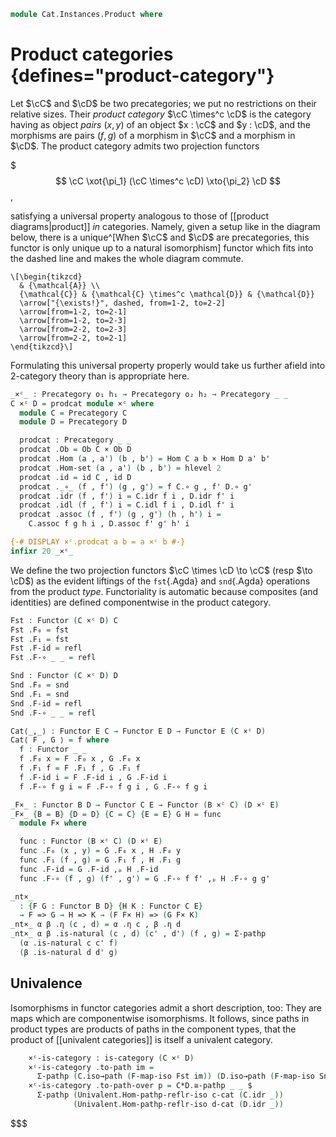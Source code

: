 <!--
```agda
open import Cat.Functor.Base
open import Cat.Prelude

import Cat.Reasoning
```
-->

```agda
module Cat.Instances.Product where
```

<!--
```agda
open Precategory
open Functor
open _=>_
private variable
  o₁ h₁ o₂ h₂ : Level
  B C D E : Precategory o₁ h₁
```
-->

# Product categories {defines="product-category"}

Let $\cC$ and $\cD$ be two precategories; we put no restrictions
on their relative sizes. Their _product category_ $\cC \times^c
\cD$ is the category having as object _pairs_ $(x, y)$ of an object
$x : \cC$ and $y : \cD$, and the morphisms are pairs $(f, g)$ of a
morphism in $\cC$ and a morphism in $\cD$. The product category
admits two projection functors

$$$
\cC \xot{\pi_1} (\cC \times^c \cD) \xto{\pi_2} \cD
$$,

satisfying a universal property analogous to those of [[product
diagrams|product]] _in_ categories. Namely, given a setup like in the
diagram below, there is a unique^[When $\cC$ and $\cD$ are
precategories, this functor is only unique up to a natural isomorphism]
functor which fits into the dashed line and makes the whole diagram
commute.

[product diagrams]: Cat.Diagram.Product.html

~~~{.quiver}
\[\begin{tikzcd}
  & {\mathcal{A}} \\
  {\mathcal{C}} & {\mathcal{C} \times^c \mathcal{D}} & {\mathcal{D}}
  \arrow["{\exists!}", dashed, from=1-2, to=2-2]
  \arrow[from=1-2, to=2-1]
  \arrow[from=1-2, to=2-3]
  \arrow[from=2-2, to=2-3]
  \arrow[from=2-2, to=2-1]
\end{tikzcd}\]
~~~

Formulating this universal property properly would take us further
afield into 2-category theory than is appropriate here.

```agda
_×ᶜ_ : Precategory o₁ h₁ → Precategory o₂ h₂ → Precategory _ _
C ×ᶜ D = prodcat module ×ᶜ where
  module C = Precategory C
  module D = Precategory D

  prodcat : Precategory _ _
  prodcat .Ob = Ob C × Ob D
  prodcat .Hom (a , a') (b , b') = Hom C a b × Hom D a' b'
  prodcat .Hom-set (a , a') (b , b') = hlevel 2
  prodcat .id = id C , id D
  prodcat ._∘_ (f , f') (g , g') = f C.∘ g , f' D.∘ g'
  prodcat .idr (f , f') i = C.idr f i , D.idr f' i
  prodcat .idl (f , f') i = C.idl f i , D.idl f' i
  prodcat .assoc (f , f') (g , g') (h , h') i =
    C.assoc f g h i , D.assoc f' g' h' i

{-# DISPLAY ×ᶜ.prodcat a b = a ×ᶜ b #-}
infixr 20 _×ᶜ_
```

We define the two projection functors $\cC \times \cD \to \cC$ (resp
$\to \cD$) as the evident liftings of the `fst`{.Agda} and `snd`{.Agda}
operations from the product _type_. Functoriality is automatic because
composites (and identities) are defined componentwise in the product
category.

```agda
Fst : Functor (C ×ᶜ D) C
Fst .F₀ = fst
Fst .F₁ = fst
Fst .F-id = refl
Fst .F-∘ _ _ = refl

Snd : Functor (C ×ᶜ D) D
Snd .F₀ = snd
Snd .F₁ = snd
Snd .F-id = refl
Snd .F-∘ _ _ = refl

Cat⟨_,_⟩ : Functor E C → Functor E D → Functor E (C ×ᶜ D)
Cat⟨ F , G ⟩ = f where
  f : Functor _ _
  f .F₀ x = F .F₀ x , G .F₀ x
  f .F₁ f = F .F₁ f , G .F₁ f
  f .F-id i = F .F-id i , G .F-id i
  f .F-∘ f g i = F .F-∘ f g i , G .F-∘ f g i

_F×_ : Functor B D → Functor C E → Functor (B ×ᶜ C) (D ×ᶜ E)
_F×_ {B = B} {D = D} {C = C} {E = E} G H = func
  module F× where

  func : Functor (B ×ᶜ C) (D ×ᶜ E)
  func .F₀ (x , y) = G .F₀ x , H .F₀ y
  func .F₁ (f , g) = G .F₁ f , H .F₁ g
  func .F-id = G .F-id ,ₚ H .F-id
  func .F-∘ (f , g) (f' , g') = G .F-∘ f f' ,ₚ H .F-∘ g g'

_nt×_
  : {F G : Functor B D} {H K : Functor C E}
  → F => G → H => K → (F F× H) => (G F× K)
_nt×_ α β .η (c , d) = α .η c , β .η d
_nt×_ α β .is-natural (c , d) (c' , d') (f , g) = Σ-pathp
  (α .is-natural c c' f)
  (β .is-natural d d' g)
```

<!--
```agda
{-# DISPLAY F×.func F G = F F× G #-}
```
-->


## Univalence

Isomorphisms in functor categories admit a short description, too: They
are maps which are componentwise isomorphisms. It follows, since paths
in product types are products of paths in the component types, that the
product of [[univalent categories]] is itself a univalent category.

<!--
```agda
module
  _ {o ℓ o' ℓ'} {C : Precategory o ℓ} {D : Precategory o' ℓ'}
    (c-cat : is-category C) (d-cat : is-category D) where
    private
      module C   = Univalent c-cat
      module D   = Univalent d-cat
      module C*D = Cat.Reasoning (C ×ᶜ D)
```
-->

```agda
    ×ᶜ-is-category : is-category (C ×ᶜ D)
    ×ᶜ-is-category .to-path im =
      Σ-pathp (C.iso→path (F-map-iso Fst im)) (D.iso→path (F-map-iso Snd im))
    ×ᶜ-is-category .to-path-over p = C*D.≅-pathp _ _ $
      Σ-pathp (Univalent.Hom-pathp-reflr-iso c-cat (C.idr _))
              (Univalent.Hom-pathp-reflr-iso d-cat (D.idr _))
```
$$$
